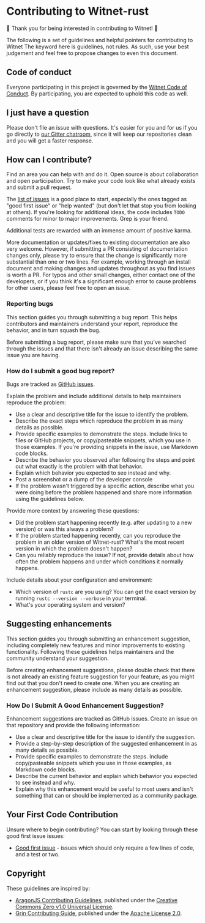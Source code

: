 # Contributing to Witnet-rust

:tada: Thank you for being interested in contributing to Witnet! :tada:

The following is a set of guidelines and helpful pointers for contributing to Witnet
The keyword here is guidelines, not rules.
As such, use your best judgement and feel free to propose changes to even this document.

## Code of conduct

Everyone participating in this project is governed by the [Witnet Code of Conduct][code].
By participating, you are expected to uphold this code as well.

## I just have a question

Please don't file an issue with questions.
It's easier for you and for us if you go directly to [our Gitter chatroom][gitter], since it will keep our repositories clean and you will get a faster response.

## How can I contribute?

Find an area you can help with and do it. Open source is about collaboration and open participation.
Try to make your code look like what already exists and submit a pull request.

The [list of issues][issues] is a good place to start, especially the ones tagged as "good first issue" or "help wanted" (but don't let that stop you from looking at others).
If you're looking for additional ideas, the code includes `TODO` comments for minor to major improvements. Grep is your friend.

Additional tests are rewarded with an immense amount of positive karma.

More documentation or updates/fixes to existing documentation are also very welcome.
However, if submitting a PR consisting of documentation changes only, please try to ensure that the change is significantly more substantial than one or two lines.
For example, working through an install document and making changes and updates throughout as you find issues is worth a PR.
For typos and other small changes, either contact one of the developers, or if you think it's a significant enough error to cause problems for other users, please feel free to open an issue.

### Reporting bugs

This section guides you through submitting a bug report.
This helps contributors and maintainers understand your report, reproduce the behavior, and in turn squash the bug.

Before submitting a bug report, please make sure that you've searched through the issues and that there isn't already an issue describing the same issue you are having.

### How do I submit a good bug report?

Bugs are tracked as [GitHub issues][issues].

Explain the problem and include additional details to help maintainers
reproduce the problem:

* Use a clear and descriptive title for the issue to identify the problem.
* Describe the exact steps which reproduce the problem in as many details as possible.
* Provide specific examples to demonstrate the steps. Include links to files or GitHub projects, or copy/pasteable snippets, which you use in those examples. If you're providing snippets in the issue, use Markdown code blocks.
* Describe the behavior you observed after following the steps and point out what exactly is the problem with that behavior.
* Explain which behavior you expected to see instead and why.
* Post a screenshot or a dump of the developer console
* If the problem wasn't triggered by a specific action, describe what you were doing before the problem happened and share more information using the guidelines below.

Provide more context by answering these questions:

* Did the problem start happening recently (e.g. after updating to a new version) or was this always a problem?
* If the problem started happening recently, can you reproduce the problem in an older version of Witnet-rust? What's the most recent version in which the problem doesn't happen?
* Can you reliably reproduce the issue? If not, provide details about how often the problem happens and under which conditions it normally happens.

Include details about your configuration and environment:

* Which version of `rustc` are you using? You can get the exact version by running `rustc --version --verbose` in your terminal.
* What's your operating system and version?

## Suggesting enhancements

This section guides you through submitting an enhancement suggestion, including completely new features and minor improvements to existing functionality.
Following these guidelines helps maintainers and the community understand your suggestion.

Before creating enhancement suggestions, please double check that there is not already an existing feature suggestion for your feature, as you might find out that you don't need to create one.
When you are creating an enhancement suggestion, please include as many details as possible.

### How Do I Submit A Good Enhancement Suggestion?

Enhancement suggestions are tracked as GitHub issues. Create an issue on that repository and provide the following information:

* Use a clear and descriptive title for the issue to identify the suggestion.
* Provide a step-by-step description of the suggested enhancement in as many details as possible.
* Provide specific examples to demonstrate the steps. Include copy/pasteable snippets which you use in those examples, as Markdown code blocks.
* Describe the current behavior and explain which behavior you expected to see instead and why.
* Explain why this enhancement would be useful to most users and isn't something that can or should be implemented as a community package.


## Your First Code Contribution

Unsure where to begin contributing? You can start by looking through these good first issue issues:

* [Good first issue][first-issue] - issues which should only require a few lines of code, and a test or two.

## Copyright
These guidelines are inspired by:

* [AragonJS Contributing Guidelines][aragonjs], published under the [Creative Commons Zero v1.0 Universal License][CC0].
* [Grin Contributing Guide][grin], published under the [Apache License 2.0][apache].

[code]: https://github.com/witnet/witnet-rust/blob/master/.github/CODE_OF_CONDUCT.md
[issues]: https://github.com/witnet/rust-witnet/issues
[gitter]: https://gitter.im/witnet/rust-witnet
[first-issue]: https://github.com/witnet/witnet-rust/labels/good%20first%20issue
[grin]: https://github.com/mimblewimble/grin/blob/master/CONTRIBUTING.md
[aragonjs]: https://wiki.aragon.one/submodules/aragon.js/CONTRIBUTING/
[CC0]: https://github.com/aragon/aragon-wiki/blob/master/LICENSE
[apache]: https://github.com/mimblewimble/grin/blob/master/LICENSE